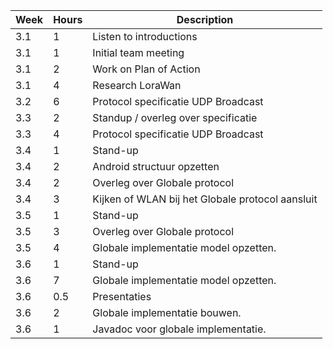 Week | Hours | Description
---- | ----- | -------------
3.1  |     1 | Listen to introductions
3.1  |     1 | Initial team meeting
3.1  |     2 | Work on Plan of Action
3.1  |     4 | Research LoraWan
3.2  |     6 | Protocol specificatie UDP Broadcast
3.3  |     2 | Standup / overleg over specificatie
3.3  |     4 | Protocol specificatie UDP Broadcast
3.4  |     1 | Stand-up
3.4  |     2 | Android structuur opzetten
3.4  |     2 | Overleg over Globale protocol
3.4  |     3 | Kijken of WLAN bij het Globale protocol aansluit
3.5  |     1 | Stand-up
3.5  |     3 | Overleg over Globale protocol
3.5  |     4 | Globale implementatie model opzetten.
3.6  |     1 | Stand-up
3.6  |     7 | Globale implementatie model opzetten.
3.6  |   0.5 | Presentaties
3.6  |     2 | Globale implementatie bouwen.
3.6  |     1 | Javadoc voor globale implementatie.